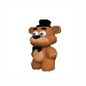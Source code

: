 <div align="center">

<img src="https://github.com/abobus123123/abobus123123/blob/main/mishk.gif" alt="Big Floppa" width=112px height=112px/>
